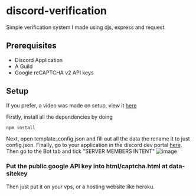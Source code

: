 # discord-verification

Simple verification system I made using djs, express and request. 

## Prerequisites

- Discord Application
- A Guild
- Google reCAPTCHA v2 API keys

## Setup

If you prefer, a video was made on setup, view it [here](https://youtu.be/P1Wmgnnl4OI)

Firstly, install all the dependencies by doing 
```
npm install
```
Next, open template_config.json and fill out all the data the rename it to just config.json.
Finally, go to your application in the discord dev portal [here](https://discord.com/developers/applications).
Then go to the Bot tab and tick "SERVER MEMBERS INTENT"
![image](https://user-images.githubusercontent.com/44944178/113594608-d4a2cb00-962f-11eb-9341-85fe190a33d8.png)

### Put the public google API key into html/captcha.html at data-sitekey

Then just put it on your vps, or a hosting website like heroku.
